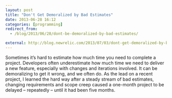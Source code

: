 ```yaml
---
layout: post
title: "Don't Get Demoralized by Bad Estimates"
date: 2013-06-28 16:12
categories: [programming]
redirect_from:
  - /blog/2013/06/28/dont-be-demoralized-by-bad-estimates/

external: http://blog.newrelic.com/2013/07/03/dont-get-demoralized-by-bad-estimates/
---
```


Sometimes it’s hard to estimate how much time you need to complete a project. Developers often underestimate how much time we need to deliver a new feature, especially with changes and iterations involved. It can be demoralizing to get it wrong, and we often do. As the lead on a recent project, I learned the hard way after a steady stream of bad estimates, changing requirements and scope creep caused a one-month project to be delayed – repeatedly – until it had been five months.